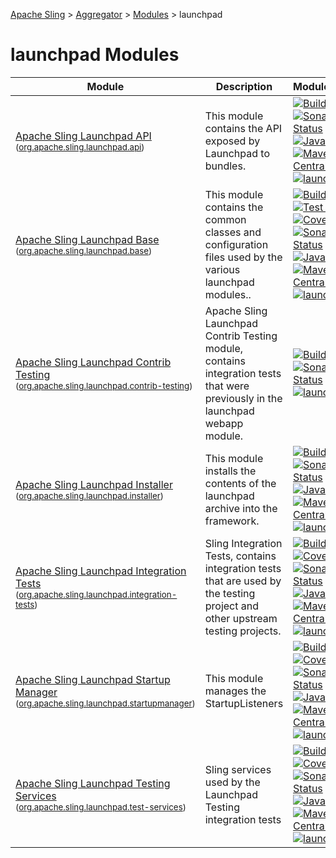 [Apache Sling](https://sling.apache.org) > [Aggregator](https://github.com/apache/sling-aggregator/) > [Modules](https://github.com/apache/sling-aggregator/blob/master/docs/modules.md) > launchpad
# launchpad Modules

| Module | Description | Module&nbsp;Status | Pull&nbsp;Requests |
|---    |---    |---    |---    |
| [Apache Sling Launchpad API](https://github.com/apache/sling-org-apache-sling-launchpad-api) <br/> <small>([org.apache.sling.launchpad.api](https://central.sonatype.com/search?namespace=org.apache.sling&name=org.apache.sling.launchpad.api))</small> |          This module contains the API exposed by Launchpad to bundles.      | &#32;[![Build Status](https://ci-builds.apache.org/job/Sling/job/modules/job/sling-org-apache-sling-launchpad-api/job/master/badge/icon)](https://ci-builds.apache.org/job/Sling/job/modules/job/sling-org-apache-sling-launchpad-api/job/master/)&#32;[![Sonarcloud Status](https://sonarcloud.io/api/project_badges/measure?project=apache_sling-org-apache-sling-launchpad-api&metric=alert_status)](https://sonarcloud.io/dashboard?id=apache_sling-org-apache-sling-launchpad-api)&#32;[![JavaDoc](https://www.javadoc.io/badge/org.apache.sling/org.apache.sling.launchpad.api.svg)](https://www.javadoc.io/doc/org.apache.sling/org.apache.sling.launchpad.api)&#32;[![Maven Central](https://maven-badges.herokuapp.com/maven-central/org.apache.sling/org.apache.sling.launchpad.api/badge.svg)](https://search.maven.org/#search%7Cga%7C1%7Cg%3A%22org.apache.sling%22%20a%3A%22org.apache.sling.launchpad.api%22)&#32;[![launchpad](https://sling.apache.org/badges/group-launchpad.svg)](https://github.com/apache/sling-aggregator/blob/master/docs/groups/launchpad.md) | &#32;[![Pull Requests](https://img.shields.io/github/issues-pr/apache/sling-org-apache-sling-launchpad-api.svg)](https://github.com/apache/sling-org-apache-sling-launchpad-api/pulls) |
| [Apache Sling Launchpad Base](https://github.com/apache/sling-org-apache-sling-launchpad-base) <br/> <small>([org.apache.sling.launchpad.base](https://central.sonatype.com/search?namespace=org.apache.sling&name=org.apache.sling.launchpad.base))</small> | This module contains the common classes and configuration files used         by the various launchpad modules.. | &#32;[![Build Status](https://ci-builds.apache.org/job/Sling/job/modules/job/sling-org-apache-sling-launchpad-base/job/master/badge/icon)](https://ci-builds.apache.org/job/Sling/job/modules/job/sling-org-apache-sling-launchpad-base/job/master/)&#32;[![Test Status](https://img.shields.io/jenkins/tests.svg?jobUrl=https://ci-builds.apache.org/job/Sling/job/modules/job/sling-org-apache-sling-launchpad-base/job/master/)](https://ci-builds.apache.org/job/Sling/job/modules/job/sling-org-apache-sling-launchpad-base/job/master/test/?width=800&height=600)&#32;[![Coverage](https://sonarcloud.io/api/project_badges/measure?project=apache_sling-org-apache-sling-launchpad-base&metric=coverage)](https://sonarcloud.io/dashboard?id=apache_sling-org-apache-sling-launchpad-base)&#32;[![Sonarcloud Status](https://sonarcloud.io/api/project_badges/measure?project=apache_sling-org-apache-sling-launchpad-base&metric=alert_status)](https://sonarcloud.io/dashboard?id=apache_sling-org-apache-sling-launchpad-base)&#32;[![JavaDoc](https://www.javadoc.io/badge/org.apache.sling/org.apache.sling.launchpad.base.svg)](https://www.javadoc.io/doc/org.apache.sling/org.apache.sling.launchpad.base)&#32;[![Maven Central](https://maven-badges.herokuapp.com/maven-central/org.apache.sling/org.apache.sling.launchpad.base/badge.svg)](https://search.maven.org/#search%7Cga%7C1%7Cg%3A%22org.apache.sling%22%20a%3A%22org.apache.sling.launchpad.base%22)&#32;[![launchpad](https://sling.apache.org/badges/group-launchpad.svg)](https://github.com/apache/sling-aggregator/blob/master/docs/groups/launchpad.md) | &#32;[![Pull Requests](https://img.shields.io/github/issues-pr/apache/sling-org-apache-sling-launchpad-base.svg)](https://github.com/apache/sling-org-apache-sling-launchpad-base/pulls) |
| [Apache Sling Launchpad Contrib Testing](https://github.com/apache/sling-org-apache-sling-launchpad-contrib-testing) <br/> <small>([org.apache.sling.launchpad.contrib-testing](https://central.sonatype.com/search?namespace=org.apache.sling&name=org.apache.sling.launchpad.contrib-testing))</small> |          Apache Sling Launchpad Contrib Testing module, contains integration tests that         were previously in the launchpad webapp module.      | &#32;[![Build Status](https://ci-builds.apache.org/job/Sling/job/modules/job/sling-org-apache-sling-launchpad-contrib-testing/job/master/badge/icon)](https://ci-builds.apache.org/job/Sling/job/modules/job/sling-org-apache-sling-launchpad-contrib-testing/job/master/)&#32;[![Sonarcloud Status](https://sonarcloud.io/api/project_badges/measure?project=apache_sling-org-apache-sling-launchpad-contrib-testing&metric=alert_status)](https://sonarcloud.io/dashboard?id=apache_sling-org-apache-sling-launchpad-contrib-testing)&#32;[![launchpad](https://sling.apache.org/badges/group-launchpad.svg)](https://github.com/apache/sling-aggregator/blob/master/docs/groups/launchpad.md) | &#32;[![Pull Requests](https://img.shields.io/github/issues-pr/apache/sling-org-apache-sling-launchpad-contrib-testing.svg)](https://github.com/apache/sling-org-apache-sling-launchpad-contrib-testing/pulls) |
| [Apache Sling Launchpad Installer](https://github.com/apache/sling-org-apache-sling-launchpad-installer) <br/> <small>([org.apache.sling.launchpad.installer](https://central.sonatype.com/search?namespace=org.apache.sling&name=org.apache.sling.launchpad.installer))</small> |          This module installs the contents of the launchpad archive into the framework.      | &#32;[![Build Status](https://ci-builds.apache.org/job/Sling/job/modules/job/sling-org-apache-sling-launchpad-installer/job/master/badge/icon)](https://ci-builds.apache.org/job/Sling/job/modules/job/sling-org-apache-sling-launchpad-installer/job/master/)&#32;[![Sonarcloud Status](https://sonarcloud.io/api/project_badges/measure?project=apache_sling-org-apache-sling-launchpad-installer&metric=alert_status)](https://sonarcloud.io/dashboard?id=apache_sling-org-apache-sling-launchpad-installer)&#32;[![JavaDoc](https://www.javadoc.io/badge/org.apache.sling/org.apache.sling.launchpad.installer.svg)](https://www.javadoc.io/doc/org.apache.sling/org.apache.sling.launchpad.installer)&#32;[![Maven Central](https://maven-badges.herokuapp.com/maven-central/org.apache.sling/org.apache.sling.launchpad.installer/badge.svg)](https://search.maven.org/#search%7Cga%7C1%7Cg%3A%22org.apache.sling%22%20a%3A%22org.apache.sling.launchpad.installer%22)&#32;[![launchpad](https://sling.apache.org/badges/group-launchpad.svg)](https://github.com/apache/sling-aggregator/blob/master/docs/groups/launchpad.md) | &#32;[![Pull Requests](https://img.shields.io/github/issues-pr/apache/sling-org-apache-sling-launchpad-installer.svg)](https://github.com/apache/sling-org-apache-sling-launchpad-installer/pulls) |
| [Apache Sling Launchpad Integration Tests](https://github.com/apache/sling-org-apache-sling-launchpad-integration-tests) <br/> <small>([org.apache.sling.launchpad.integration-tests](https://central.sonatype.com/search?namespace=org.apache.sling&name=org.apache.sling.launchpad.integration-tests))</small> | Sling Integration Tests, contains integration tests that         are used by the testing project and other upstream testing projects. | &#32;[![Build Status](https://ci-builds.apache.org/job/Sling/job/modules/job/sling-org-apache-sling-launchpad-integration-tests/job/master/badge/icon)](https://ci-builds.apache.org/job/Sling/job/modules/job/sling-org-apache-sling-launchpad-integration-tests/job/master/)&#32;[![Coverage](https://sonarcloud.io/api/project_badges/measure?project=apache_sling-org-apache-sling-launchpad-integration-tests&metric=coverage)](https://sonarcloud.io/dashboard?id=apache_sling-org-apache-sling-launchpad-integration-tests)&#32;[![Sonarcloud Status](https://sonarcloud.io/api/project_badges/measure?project=apache_sling-org-apache-sling-launchpad-integration-tests&metric=alert_status)](https://sonarcloud.io/dashboard?id=apache_sling-org-apache-sling-launchpad-integration-tests)&#32;[![JavaDoc](https://www.javadoc.io/badge/org.apache.sling/org.apache.sling.launchpad.integration-tests.svg)](https://www.javadoc.io/doc/org.apache.sling/org.apache.sling.launchpad.integration-tests)&#32;[![Maven Central](https://maven-badges.herokuapp.com/maven-central/org.apache.sling/org.apache.sling.launchpad.integration-tests/badge.svg)](https://search.maven.org/#search%7Cga%7C1%7Cg%3A%22org.apache.sling%22%20a%3A%22org.apache.sling.launchpad.integration-tests%22)&#32;[![launchpad](https://sling.apache.org/badges/group-launchpad.svg)](https://github.com/apache/sling-aggregator/blob/master/docs/groups/launchpad.md) | &#32;[![Pull Requests](https://img.shields.io/github/issues-pr/apache/sling-org-apache-sling-launchpad-integration-tests.svg)](https://github.com/apache/sling-org-apache-sling-launchpad-integration-tests/pulls) |
| [Apache Sling Launchpad Startup Manager](https://github.com/apache/sling-org-apache-sling-launchpad-startupmanager) <br/> <small>([org.apache.sling.launchpad.startupmanager](https://central.sonatype.com/search?namespace=org.apache.sling&name=org.apache.sling.launchpad.startupmanager))</small> | This module manages the StartupListeners | &#32;[![Build Status](https://ci-builds.apache.org/job/Sling/job/modules/job/sling-org-apache-sling-launchpad-startupmanager/job/master/badge/icon)](https://ci-builds.apache.org/job/Sling/job/modules/job/sling-org-apache-sling-launchpad-startupmanager/job/master/)&#32;[![Coverage](https://sonarcloud.io/api/project_badges/measure?project=apache_sling-org-apache-sling-launchpad-startupmanager&metric=coverage)](https://sonarcloud.io/dashboard?id=apache_sling-org-apache-sling-launchpad-startupmanager)&#32;[![Sonarcloud Status](https://sonarcloud.io/api/project_badges/measure?project=apache_sling-org-apache-sling-launchpad-startupmanager&metric=alert_status)](https://sonarcloud.io/dashboard?id=apache_sling-org-apache-sling-launchpad-startupmanager)&#32;[![JavaDoc](https://www.javadoc.io/badge/org.apache.sling/org.apache.sling.launchpad.startupmanager.svg)](https://www.javadoc.io/doc/org.apache.sling/org.apache.sling.launchpad.startupmanager)&#32;[![Maven Central](https://maven-badges.herokuapp.com/maven-central/org.apache.sling/org.apache.sling.launchpad.startupmanager/badge.svg)](https://search.maven.org/#search%7Cga%7C1%7Cg%3A%22org.apache.sling%22%20a%3A%22org.apache.sling.launchpad.startupmanager%22)&#32;[![launchpad](https://sling.apache.org/badges/group-launchpad.svg)](https://github.com/apache/sling-aggregator/blob/master/docs/groups/launchpad.md) | &#32;[![Pull Requests](https://img.shields.io/github/issues-pr/apache/sling-org-apache-sling-launchpad-startupmanager.svg)](https://github.com/apache/sling-org-apache-sling-launchpad-startupmanager/pulls) |
| [Apache Sling Launchpad Testing Services](https://github.com/apache/sling-org-apache-sling-launchpad-test-services) <br/> <small>([org.apache.sling.launchpad.test-services](https://central.sonatype.com/search?namespace=org.apache.sling&name=org.apache.sling.launchpad.test-services))</small> | Sling services used by the Launchpad Testing integration tests | &#32;[![Build Status](https://ci-builds.apache.org/job/Sling/job/modules/job/sling-org-apache-sling-launchpad-test-services/job/master/badge/icon)](https://ci-builds.apache.org/job/Sling/job/modules/job/sling-org-apache-sling-launchpad-test-services/job/master/)&#32;[![Coverage](https://sonarcloud.io/api/project_badges/measure?project=apache_sling-org-apache-sling-launchpad-test-services&metric=coverage)](https://sonarcloud.io/dashboard?id=apache_sling-org-apache-sling-launchpad-test-services)&#32;[![Sonarcloud Status](https://sonarcloud.io/api/project_badges/measure?project=apache_sling-org-apache-sling-launchpad-test-services&metric=alert_status)](https://sonarcloud.io/dashboard?id=apache_sling-org-apache-sling-launchpad-test-services)&#32;[![JavaDoc](https://www.javadoc.io/badge/org.apache.sling/org.apache.sling.launchpad.test-services.svg)](https://www.javadoc.io/doc/org.apache.sling/org.apache.sling.launchpad.test-services)&#32;[![Maven Central](https://maven-badges.herokuapp.com/maven-central/org.apache.sling/org.apache.sling.launchpad.test-services/badge.svg)](https://search.maven.org/#search%7Cga%7C1%7Cg%3A%22org.apache.sling%22%20a%3A%22org.apache.sling.launchpad.test-services%22)&#32;[![launchpad](https://sling.apache.org/badges/group-launchpad.svg)](https://github.com/apache/sling-aggregator/blob/master/docs/groups/launchpad.md) | &#32;[![Pull Requests](https://img.shields.io/github/issues-pr/apache/sling-org-apache-sling-launchpad-test-services.svg)](https://github.com/apache/sling-org-apache-sling-launchpad-test-services/pulls) |